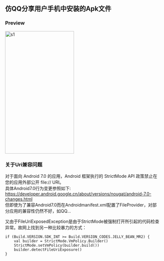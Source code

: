 ## 仿QQ分享用户手机中安装的Apk文件
### Preview
<img src="https://github.com/zackzhou915/AppShare/blob/master/screenshot/device-2017-12-11-211846.png" width = "225" height = "400" alt="s1" />

### 关于Uri兼容问题
对于面向 Android 7.0 的应用，Android 框架执行的 StrictMode API 政策禁止在您的应用外部公开 file:// URI。  
具体Android7.0行为变更参照如下:  
https://developer.android.google.cn/about/versions/nougat/android-7.0-changes.html  
但即使为了兼容Android7.0而在Androidmanifest.xml配置了FileProvider，对部分应用的兼容性仍然不好，如QQ...  

又由于FileUriExposedException是由于StrictMode被强制打开所引起的代码检查异常。故网上找到另一种比较暴力的方式：
```
if (Build.VERSION.SDK_INT >= Build.VERSION_CODES.JELLY_BEAN_MR2) {
    val builder = StrictMode.VmPolicy.Builder()
    StrictMode.setVmPolicy(builder.build())
    builder.detectFileUriExposure()
}
```
